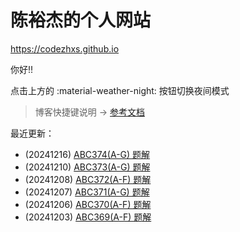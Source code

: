 # 陈裕杰的个人网站

<https://codezhxs.github.io>

你好!!

点击上方的 :material-weather-night: 按钮切换夜间模式

> 博客快捷键说明 -> [参考文档](https://squidfunk.github.io/mkdocs-material/setup/setting-up-navigation/#keyboard-shortcuts-mkdocsyml)

最近更新：

- (20241216) [ABC374(A-G) 题解](./algorithm/AtCoder/abc374.md)
- (20241210) [ABC373(A-G) 题解](./algorithm/AtCoder/abc373.md)
- (20241208) [ABC372(A-F) 题解](./algorithm/AtCoder/abc372.md)
- (20241207) [ABC371(A-G) 题解](./algorithm/AtCoder/abc371.md)
- (20241206) [ABC370(A-F) 题解](./algorithm/AtCoder/abc370.md)
- (20241203) [ABC369(A-F) 题解](./algorithm/AtCoder/abc369.md)
